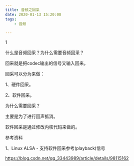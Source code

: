 ```yaml
---
title: 音频之回采
date: 2020-01-13 15:20:08
tags:
	- 音频

---
```


1

什么是音频回采？为什么需要音频回采？

回采就是把codec输出的信号又输入回来。

回采可以分为来做：

1、硬件回采。

2、软件回采。

为什么需要回采？

主要是为了进行回声抵消。

软件回采是通过修改内核代码来做的。



参考资料

1、Linux ALSA - 支持软件回采参考(playback)信号

https://blog.csdn.net/qq_33443989/article/details/98115162